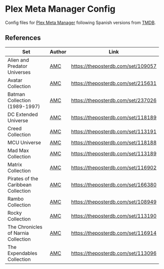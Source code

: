 # Plex Meta Manager Config

Config files for [Plex Meta Manager](https://metamanager.wiki/) following Spanish versions from [TMDB](https://www.themoviedb.org/).

## References

| Set                                 | Author                                  | Link                               |
| ----------------------------------- | --------------------------------------- | ---------------------------------- |
| Alien and Predator Universes        | [AMC](https://theposterdb.com/user/AMC) | https://theposterdb.com/set/109057 |
| Avatar Collection                   | [AMC](https://theposterdb.com/user/AMC) | https://theposterdb.com/set/215631 |
| Batman Collection (1989-1997)       | [AMC](https://theposterdb.com/user/AMC) | https://theposterdb.com/set/237026 |
| DC Extended Universe                | [AMC](https://theposterdb.com/user/AMC) | https://theposterdb.com/set/118189 |
| Creed Collection                    | [AMC](https://theposterdb.com/user/AMC) | https://theposterdb.com/set/113191 |
| MCU Universe                        | [AMC](https://theposterdb.com/user/AMC) | https://theposterdb.com/set/118188 |
| Mad Max Collection                  | [AMC](https://theposterdb.com/user/AMC) | https://theposterdb.com/set/113189 |
| Matrix Collection                   | [AMC](https://theposterdb.com/user/AMC) | https://theposterdb.com/set/116902 |
| Pirates of the Caribbean Collection | [AMC](https://theposterdb.com/user/AMC) | https://theposterdb.com/set/166380 |
| Rambo Collection                    | [AMC](https://theposterdb.com/user/AMC) | https://theposterdb.com/set/108949 |
| Rocky Collection                    | [AMC](https://theposterdb.com/user/AMC) | https://theposterdb.com/set/113190 |
| The Chronicles of Narnia Collection | [AMC](https://theposterdb.com/user/AMC) | https://theposterdb.com/set/116914 |
| The Expendables Collection          | [AMC](https://theposterdb.com/user/AMC) | https://theposterdb.com/set/113096 |

